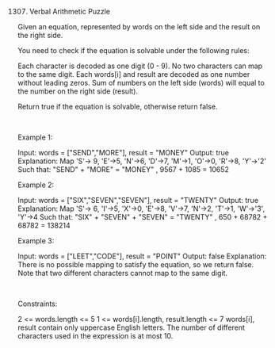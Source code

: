 1307. Verbal Arithmetic Puzzle

Given an equation, represented by words on the left side and the result on the right side.

You need to check if the equation is solvable under the following rules:

Each character is decoded as one digit (0 - 9).
No two characters can map to the same digit.
Each words[i] and result are decoded as one number without leading zeros.
Sum of numbers on the left side (words) will equal to the number on the right side (result).

Return true if the equation is solvable, otherwise return false.

 

Example 1:

Input: words = ["SEND","MORE"], result = "MONEY"
Output: true
Explanation: Map 'S'-> 9, 'E'->5, 'N'->6, 'D'->7, 'M'->1, 'O'->0, 'R'->8, 'Y'->'2'
Such that: "SEND" + "MORE" = "MONEY" ,  9567 + 1085 = 10652

Example 2:

Input: words = ["SIX","SEVEN","SEVEN"], result = "TWENTY"
Output: true
Explanation: Map 'S'-> 6, 'I'->5, 'X'->0, 'E'->8, 'V'->7, 'N'->2, 'T'->1, 'W'->'3', 'Y'->4
Such that: "SIX" + "SEVEN" + "SEVEN" = "TWENTY" ,  650 + 68782 + 68782 = 138214

Example 3:

Input: words = ["LEET","CODE"], result = "POINT"
Output: false
Explanation: There is no possible mapping to satisfy the equation, so we return false.
Note that two different characters cannot map to the same digit.


 

Constraints:

2 <= words.length <= 5
1 <= words[i].length, result.length <= 7
words[i], result contain only uppercase English letters.
The number of different characters used in the expression is at most 10.